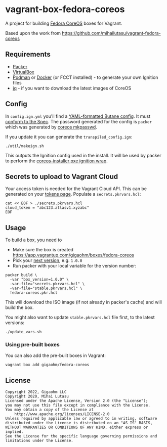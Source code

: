 # vagrant-box-fedora-coreos

A project for building [Fedora CoreOS](https://getfedora.org/en/coreos?stream=stable) boxes for Vagrant.

Based upon the work from https://github.com/mihailutasu/vagrant-fedora-coreos
## Requirements
- [Packer](https://www.packer.io/)
- [VirtualBox](https://www.virtualbox.org)
- [Podman](https://podman.io/) or [Docker](https://www.docker.com/) (or FCCT installed) - to generate your own Ignition files
- [jq](https://stedolan.github.io/jq/) - if you want to download the latest images of CoreOS
## Config

In `config.ign.yml` you'll find a [YAML-formatted Butane config](https://docs.fedoraproject.org/en-US/fedora-coreos/producing-ign/).
It must [conform to the Spec](https://coreos.github.io/butane/specs/).
The password generated for the config is `packer` which was generated by [coreos mkpasswd](https://docs.fedoraproject.org/en-US/fedora-coreos/authentication/#_using_password_authentication).

If you update it you can generate the `transpiled_config.ign`:

```shell
./util/makeign.sh
```

This outputs the Ignition config used in the install. It will be used by packer to perform the [coreos-installer pxe ignition wrap](https://coreos.github.io/coreos-installer/cmd/pxe/#coreos-installer-pxe-ignition-wrap).

## Secrets to upload to Vagrant Cloud

Your access token is needed for the Vagrant Cloud API. This can be generated on your [tokens page](https://app.vagrantup.com/settings/security). Populate a `secrets.pkrvars.hcl`:

```shell
cat << EOF > ./secrets.pkrvars.hcl
cloud_token = "abc123.atlasv1.xyzabc"
EOF
```

## Usage

To build a box, you need to

 - Make sure the box is created https://app.vagrantup.com/gigaohm/boxes/fedora-coreos
 - Pick your [next version](https://guides.rubygems.org/patterns/#semantic-versioning), e.g. `1.0.0`
 - Run packer with your local variable for the version number:

```shell
packer build \
  -var "box_version=1.0.0" \
  -var-file="secrets.pkrvars.hcl" \
  -var-file="stable.pkrvars.hcl" \
  fedora-coreos.pkr.hcl
```

This will download the ISO image (if not already in packer's cache) and will build the box.

You might also want to update `stable.pkrvars.hcl` file first, to the latest versions:

```shell
./update_vars.sh
```

### Using pre-built boxes
You can also add the pre-built boxes in Vagrant:

```shell
vagrant box add gigaohm/fedora-coreos
```

## License

```text
Copyright 2022, Gigaohm LLC
Copyright 2020, Mihai Lutasu
Licensed under the Apache License, Version 2.0 (the "License");
you may not use this file except in compliance with the License.
You may obtain a copy of the License at
    http://www.apache.org/licenses/LICENSE-2.0
Unless required by applicable law or agreed to in writing, software
distributed under the License is distributed on an "AS IS" BASIS,
WITHOUT WARRANTIES OR CONDITIONS OF ANY KIND, either express or implied.
See the License for the specific language governing permissions and
limitations under the License.
```
